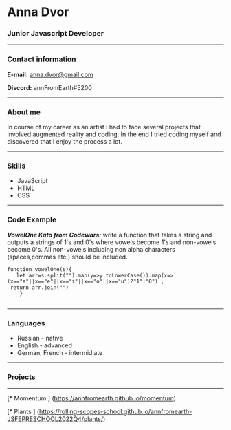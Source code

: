 # Anna Dvor

### Junior Javascript Developer
----
### Contact information
**E-mail:** anna.dvor@gmail.com

**Discord:** annFromEarth#5200

----
### About me

In course of my career as an artist I  had to face several projects that involved augmented reality and coding. In the end I tried coding myself and discovered that I enjoy the process a lot.

----
### Skills

* JavaScript
* HTML
* CSS

----

### Code Example

***VowelOne Kata from Codewars:*** write a function that takes a string and outputs a strings of 1's and 0's where vowels become 1's and non-vowels become 0's. All non-vowels including non alpha characters (spaces,commas etc.) should be included.

```
function vowelOne(s){
   let arr=s.split("").map(y=>y.toLowerCase()).map(x=>(x=="a"||x=="e"||x=="i"||x=="o"||x=="u")?"1":"0") ;
 return arr.join("")
    }
    
```

-----
### Languages

* Russian - native
* English - advanced
* German, French - intermidiate

-----
### Projects

----

[* Momentum ] (https://annfromearth.github.io/momentum)

[* Plants ] (https://rolling-scopes-school.github.io/annfromearth-JSFEPRESCHOOL2022Q4/plants/)
